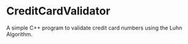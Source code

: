 # CreditCardValidator
A simple C++ program to validate credit card numbers using the Luhn Algorithm.
